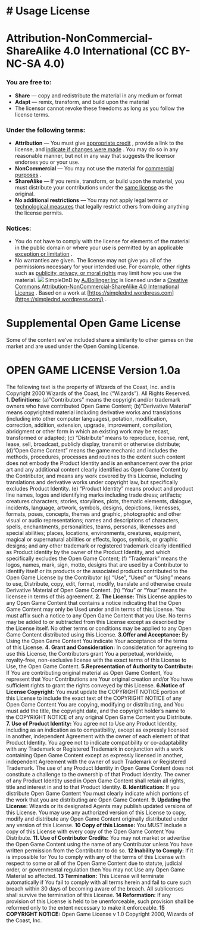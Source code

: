 # # Usage License
# Attribution-NonCommercial-ShareAlike 4.0 International (CC BY-NC-SA 4.0)
### You are free to:
* **Share** — copy and redistribute the material in any medium or format
* **Adapt** — remix, transform, and build upon the material
* The licensor cannot revoke these freedoms as long as you follow the license terms.
### Under the following terms:
* **Attribution** — You must give  [appropriate credit](http://creativecommons.org/licenses/by-nc-sa/4.0/#) , provide a link to the license, and  [indicate if changes were made](http://creativecommons.org/licenses/by-nc-sa/4.0/#) . You may do so in any reasonable manner, but not in any way that suggests the licensor endorses you or your use.
* **NonCommercial** — You may not use the material for  [commercial purposes](http://creativecommons.org/licenses/by-nc-sa/4.0/#) .
* **ShareAlike** — If you remix, transform, or build upon the material, you must distribute your contributions under the  [same license](http://creativecommons.org/licenses/by-nc-sa/4.0/#)  as the original.
* **No additional restrictions** — You may not apply legal terms or  [technological measures](http://creativecommons.org/licenses/by-nc-sa/4.0/#)  that legally restrict others from doing anything the license permits.
### Notices:
* You do not have to comply with the license for elements of the material in the public domain or where your use is permitted by an applicable  [exception or limitation](http://creativecommons.org/licenses/by-nc-sa/4.0/#) .
* No warranties are given. The license may not give you all of the permissions necessary for your intended use. For example, other rights such as  [publicity, privacy, or moral rights](http://creativecommons.org/licenses/by-nc-sa/4.0/#)  may limit how you use the material.
![](88x31.png)
SimpleDnD by  [AJBollinger,Inc](http://ajb.bz/)  is licensed under a  [Creative Commons Attribution-NonCommercial-ShareAlike 4.0 International License](http://creativecommons.org/licenses/by-nc-sa/4.0/) .
Based on a work at  [https://simplednd.wordpress.com](https://simplednd.wordpress.com/) .
# Supplemental Open Game License
Some of the content we’ve included share a similarity to other games on the market and are used under the Open Gaming License.
# OPEN GAME LICENSE Version 1.0a
The following text is the property of Wizards of the Coast, Inc. and is Copyright 2000 Wizards of the Coast, Inc (“Wizards”). All Rights Reserved.
**1. Definitions:** (a)”Contributors” means the copyright and/or trademark owners who have contributed Open Game Content; (b)”Derivative Material” means copyrighted material including derivative works and translations (including into other computer languages), potation, modification, correction, addition, extension, upgrade, improvement, compilation, abridgment or other form in which an existing work may be recast, transformed or adapted; (c) “Distribute” means to reproduce, license, rent, lease, sell, broadcast, publicly display, transmit or otherwise distribute; (d)”Open Game Content” means the game mechanic and includes the methods, procedures, processes and routines to the extent such content does not embody the Product Identity and is an enhancement over the prior art and any additional content clearly identified as Open Game Content by the Contributor, and means any work covered by this License, including translations and derivative works under copyright law, but specifically excludes Product Identity. (e) “Product Identity” means product and product line names, logos and identifying marks including trade dress; artifacts; creatures characters; stories, storylines, plots, thematic elements, dialogue, incidents, language, artwork, symbols, designs, depictions, likenesses, formats, poses, concepts, themes and graphic, photographic and other visual or audio representations; names and descriptions of characters, spells, enchantments, personalities, teams, personas, likenesses and special abilities; places, locations, environments, creatures, equipment, magical or supernatural abilities or effects, logos, symbols, or graphic designs; and any other trademark or registered trademark clearly identified as Product identity by the owner of the Product Identity, and which specifically excludes the Open Game Content; (f) “Trademark” means the logos, names, mark, sign, motto, designs that are used by a Contributor to identify itself or its products or the associated products contributed to the Open Game License by the Contributor (g) “Use”, “Used” or “Using” means to use, Distribute, copy, edit, format, modify, translate and otherwise create Derivative Material of Open Game Content. (h) “You” or “Your” means the licensee in terms of this agreement.
**2. The License:** This License applies to any Open Game Content that contains a notice indicating that the Open Game Content may only be Used under and in terms of this License. You must affix such a notice to any Open Game Content that you Use. No terms may be added to or subtracted from this License except as described by the License itself. No other terms or conditions may be applied to any Open Game Content distributed using this License.
**3.Offer and Acceptance:** By Using the Open Game Content You indicate Your acceptance of the terms of this License.
**4. Grant and Consideration:** In consideration for agreeing to use this License, the Contributors grant You a perpetual, worldwide, royalty-free, non-exclusive license with the exact terms of this License to Use, the Open Game Content.
**5.Representation of Authority to Contribute:** If You are contributing original material as Open Game Content, You represent that Your Contributions are Your original creation and/or You have sufficient rights to grant the rights conveyed by this License.
**6.Notice of License Copyright:** You must update the COPYRIGHT NOTICE portion of this License to include the exact text of the COPYRIGHT NOTICE of any Open Game Content You are copying, modifying or distributing, and You must add the title, the copyright date, and the copyright holder’s name to the COPYRIGHT NOTICE of any original Open Game Content you Distribute.
**7. Use of Product Identity:** You agree not to Use any Product Identity, including as an indication as to compatibility, except as expressly licensed in another, independent Agreement with the owner of each element of that Product Identity. You agree not to indicate compatibility or co-adaptability with any Trademark or Registered Trademark in conjunction with a work containing Open Game Content except as expressly licensed in another, independent Agreement with the owner of such Trademark or Registered Trademark. The use of any Product Identity in Open Game Content does not constitute a challenge to the ownership of that Product Identity. The owner of any Product Identity used in Open Game Content shall retain all rights, title and interest in and to that Product Identity.
**8. Identification:** If you distribute Open Game Content You must clearly indicate which portions of the work that you are distributing are Open Game Content.
**9. Updating the License:** Wizards or its designated Agents may publish updated versions of this License. You may use any authorized version of this License to copy, modify and distribute any Open Game Content originally distributed under any version of this License.
**10 Copy of this License:** You MUST include a copy of this License with every copy of the Open Game Content You Distribute.
**11. Use of Contributor Credits:** You may not market or advertise the Open Game Content using the name of any Contributor unless You have written permission from the Contributor to do so.
**12 Inability to Comply:** If it is impossible for You to comply with any of the terms of this License with respect to some or all of the Open Game Content due to statute, judicial order, or governmental regulation then You may not Use any Open Game Material so affected.
**13 Termination:** This License will terminate automatically if You fail to comply with all terms herein and fail to cure such breach within 30 days of becoming aware of the breach. All sublicenses shall survive the termination of this License.
**14 Reformation:** If any provision of this License is held to be unenforceable, such provision shall be reformed only to the extent necessary to make it enforceable.
**15 COPYRIGHT NOTICE:**
 Open Game License v 1.0 Copyright 2000, Wizards of the Coast, Inc.
